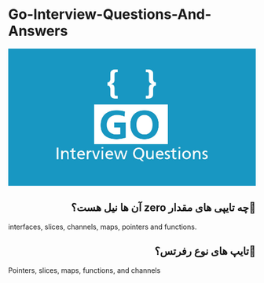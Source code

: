 # Go-Interview-Questions-And-Answers
![Image of Yaktocat](Go-interview-Questions.jpg)


 <h2 id="-" dir="rtl"> 🌱چه تایپی های مقدار zero آن ها نیل هست؟</h2>  
 <p>interfaces, slices, channels, maps, pointers and functions.</p>
 
 <h2 id="-" dir="rtl"> 🌱تایپ های نوع رفرتس؟</h2>  
 <p>Pointers, slices, maps, functions, and channels</p>
 

<h2 id="-" dir="rtl"></h2>  
<p dir="rtl"></p>
